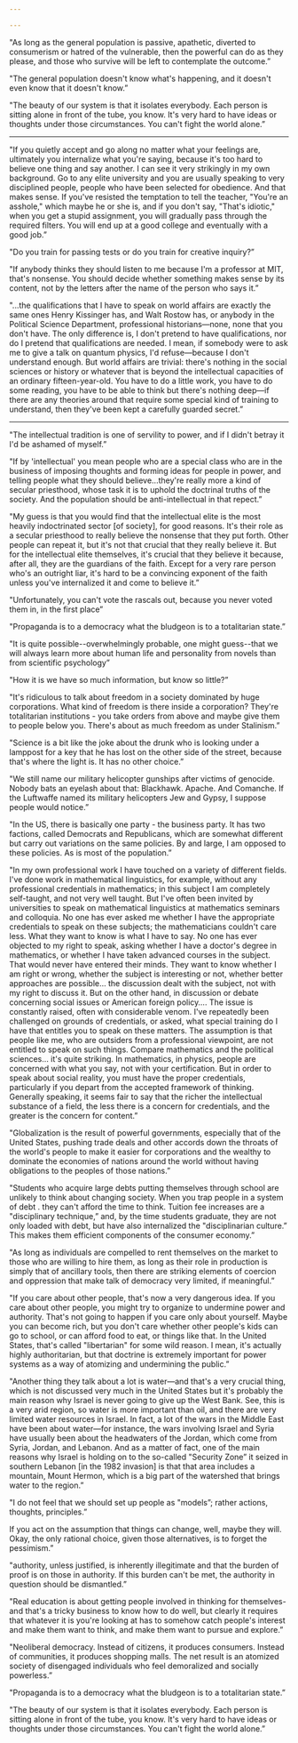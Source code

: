 ```yaml
---

---
```



"As long as the general population is passive, apathetic, diverted to consumerism or hatred of the vulnerable, then the powerful can do as they please, and those who survive will be left to contemplate the outcome.”


"The general population doesn't know what's happening, and it doesn't even know that it doesn't know.”

"The beauty of our system is that it isolates everybody. Each person is sitting alone in front of the tube, you know. It's very hard to have ideas or thoughts under those circumstances. You can't fight the world alone.”

---

"If you quietly accept and go along no matter what your feelings are, ultimately you internalize what you're saying, because it's too hard to believe one thing and say another. I can see it very strikingly in my own background. Go to any elite university and you are usually speaking to very disciplined people, people who have been selected for obedience. And that makes sense. If you've resisted the temptation to tell the teacher, "You're an asshole," which maybe he or she is, and if you don't say, "That's idiotic," when you get a stupid assignment, you will gradually pass through the required filters. You will end up at a good college and eventually with a good job.”

"Do you train for passing tests or do you train for creative inquiry?”

"If anybody thinks they should listen to me because I'm a professor at MIT, that's nonsense. You should decide whether something makes sense by its content, not by the letters after the name of the person who says it.”


"...the qualifications that I have to speak on world affairs are exactly the same ones Henry Kissinger has, and Walt Rostow has, or anybody in the Political Science Department, professional historians—none, none that you don't have. The only difference is, I don't pretend to have qualifications, nor do I pretend that qualifications are needed. I mean, if somebody were to ask me to give a talk on quantum physics, I'd refuse—because I don't understand enough. But world affairs are trivial: there's nothing in the social sciences or history or whatever that is beyond the intellectual capacities of an ordinary fifteen-year-old. You have to do a little work, you have to do some reading, you have to be able to think but there's nothing deep—if there are any theories around that require some special kind of training to understand, then they've been kept a carefully guarded secret.”

---

"The intellectual tradition is one of servility to power, and if I didn't betray it I'd be ashamed of myself.”

"If by 'intellectual' you mean people who are a special class who are in the business of imposing thoughts and forming ideas for people in power, and telling people what they should believe...they're really more a kind of secular priesthood, whose task it is to uphold the doctrinal truths of the society. And the population should be anti-intellectual in that repect.”

"My guess is that you would find that the intellectual elite is the most heavily indoctrinated sector [of society], for good reasons. It's their role as a secular priesthood to really believe the nonsense that they put forth. Other people can repeat it, but it's not that crucial that they really believe it. But for the intellectual elite themselves, it's crucial that they believe it because, after all, they are the guardians of the faith. Except for a very rare person who's an outright liar, it's hard to be a convincing exponent of the faith unless you've internalized it and come to believe it.”

"Unfortunately, you can't vote the rascals out, because you never voted them in, in the first place”

"Propaganda is to a democracy what the bludgeon is to a totalitarian state.”

"It is quite possible--overwhelmingly probable, one might guess--that we will always learn more about human life and personality from novels than from scientific psychology”

"How it is we have so much information, but know so little?”


"It's ridiculous to talk about freedom in a society dominated by huge corporations. What kind of freedom is there inside a corporation? They're totalitarian institutions - you take orders from above and maybe give them to people below you. There's about as much freedom as under Stalinism.”

"Science is a bit like the joke about the drunk who is looking under a lamppost for a key that he has lost on the other side of the street, because that's where the light is. It has no other choice.”


"We still name our military helicopter gunships after victims of genocide. Nobody bats an eyelash about that: Blackhawk. Apache. And Comanche. If the Luftwaffe named its military helicopters Jew and Gypsy, I suppose people would notice.”

"In the US, there is basically one party - the business party. It has two factions, called Democrats and Republicans, which are somewhat different but carry out variations on the same policies. By and large, I am opposed to these policies. As is most of the population.”

"In my own professional work I have touched on a variety of different fields. I've done work in mathematical linguistics, for example, without any professional credentials in mathematics; in this subject I am completely self-taught, and not very well taught. But I've often been invited by universities to speak on mathematical linguistics at mathematics seminars and colloquia. No one has ever asked me whether I have the appropriate credentials to speak on these subjects; the mathematicians couldn't care less. What they want to know is what I have to say. No one has ever objected to my right to speak, asking whether I have a doctor's degree in mathematics, or whether I have taken advanced courses in the subject. That would never have entered their minds. They want to know whether I am right or wrong, whether the subject is interesting or not, whether better approaches are possible… the discussion dealt with the subject, not with my right to discuss it.
But on the other hand, in discussion or debate concerning social issues or American foreign policy…. The issue is constantly raised, often with considerable venom. I've repeatedly been challenged on grounds of credentials, or asked, what special training do I have that entitles you to speak on these matters. The assumption is that people like me, who are outsiders from a professional viewpoint, are not entitled to speak on such things.
Compare mathematics and the political sciences… it's quite striking. In mathematics, in physics, people are concerned with what you say, not with your certification. But in order to speak about social reality, you must have the proper credentials, particularly if you depart from the accepted framework of thinking. Generally speaking, it seems fair to say that the richer the intellectual substance of a field, the less there is a concern for credentials, and the greater is the concern for content.”


"Globalization is the result of powerful governments, especially that of the United States, pushing trade deals and other accords down the throats of the world's people to make it easier for corporations and the wealthy to dominate the economies of nations around the world without having obligations to the peoples of those nations.”

"Students who acquire large debts putting themselves through school are unlikely to think about changing society. When you trap people in a system of debt . they can't afford the time to think. Tuition fee increases are a "disciplinary technique,” and, by the time students graduate, they are not only loaded with debt, but have also internalized the "disciplinarian culture.” This makes them efficient components of the consumer economy.”

"As long as individuals are compelled to rent themselves on the market to those who are willing to hire them, as long as their role in production is simply that of ancillary tools, then there are striking elements of coercion and oppression that make talk of democracy very limited, if meaningful.”


"If you care about other people, that's now a very dangerous idea. If you care about other people, you might try to organize to undermine power and authority. That's not going to happen if you care only about yourself. Maybe you can become rich, but you don't care whether other people's kids can go to school, or can afford food to eat, or things like that. In the United States, that's called "libertarian" for some wild reason. I mean, it's actually highly authoritarian, but that doctrine is extremely important for power systems as a way of atomizing and undermining the public.”


"Another thing they talk about a lot is water—and that's a very crucial thing, which is not discussed very much in the United States but it's probably the main reason why Israel is never going to give up the West Bank. See, this is a very arid region, so water is more important than oil, and there are very limited water resources in Israel. In fact, a lot of the wars in the Middle East have been about water—for instance, the wars involving Israel and Syria have usually been about the headwaters of the Jordan, which come from Syria, Jordan, and Lebanon. And as a matter of fact, one of the main reasons why Israel is holding on to the so-called "Security Zone” it seized in southern Lebanon [in the 1982 invasion] is that that area includes a mountain, Mount Hermon, which is a big part of the watershed that brings water to the region.”

"I do not feel that we should set up people as "models”; rather actions, thoughts, principles.”

 If you act on the assumption that things can change, well, maybe they will. Okay, the only rational choice, given those alternatives, is to forget the pessimism.”

 "authority, unless justified, is inherently illegitimate and that the burden of proof is on those in authority. If this burden can't be met, the authority in question should be dismantled.”

 "Real education is about getting people involved in thinking for themselves- and that's a tricky business to know how to do well, but clearly it requires that whatever it is you're looking at has to somehow catch people's interest and make them want to think, and make them want to pursue and explore.”

 "Neoliberal democracy. Instead of citizens, it produces consumers. Instead of communities, it produces shopping malls. The net result is an atomized society of disengaged individuals who feel demoralized and socially powerless.”

 "Propaganda is to a democracy what the bludgeon is to a totalitarian state.”

"The beauty of our system is that it isolates everybody. Each person is sitting alone in front of the tube, you know. It's very hard to have ideas or thoughts under those circumstances. You can't fight the world alone.”
